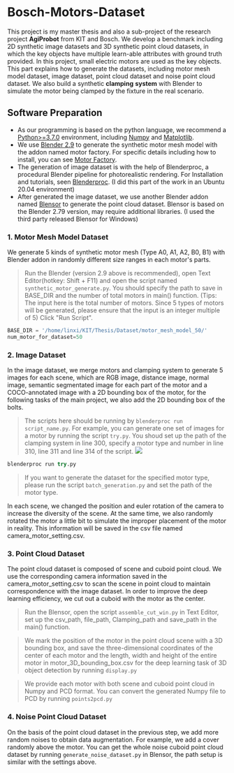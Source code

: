 # Bosch-Motors-Dataset
This project is my master thesis and also a sub-project of the research project **AgiProbot** from KIT and Bosch. We develop a benchmark including 2D synthetic image datasets and 3D synthetic point cloud datasets, in which the key objects have multiple learn-able attributes with ground truth provided. In this project, small electric motors are used as the key objects. This part explains how to generate the datasets, including motor mesh model dataset, image dataset, point cloud dataset and noise point cloud dataset. We also build a synthetic **clamping** **system** with Blender to simulate the motor being clamped by the fixture in the real scenario.
## Software Preparation
* As our programming is based on the python language, we recommend a [Python>=3.7.0](https://www.python.org/) environment, including [Numpy](https://numpy.org/) and [Matplotlib](https://matplotlib.org/).
* We use [Blender 2.9](https://www.blender.org/) to generate the synthetic motor mesh model with the addon named motor factory. For specific details including how to install, you can see [Motor Factory](https://github.com/cold-soda-jay/blenderMotorFactoryVer2.0).
* The generation of image dataset is with the help of Blenderproc, a procedural Blender pipeline for photorealistic rendering. For Installation and tutorials, seen [Blenderproc](https://github.com/DLR-RM/BlenderProc). (I did this part of the work in an Ubuntu 20.04 environment)
* After generated the image dataset, we use another Blender addon named [Blensor](https://www.blensor.org/) to generate the point cloud dataset. Blensor is based on the Blender 2.79 version, may require additional libraries. (I used the third party released Blensor for Windows)
### 1. Motor Mesh Model Dataset
We generate 5 kinds of synthetic motor mesh (Type A0, A1, A2, B0, B1) with Blender addon in randomly different size ranges in each motor's parts. 
> Run the Blender (version 2.9 above is recommended), open Text Editor(hotkey: Shift + F11) and open the script named `synthetic_motor_generate.py`. You should specify the path to save in BASE_DIR and the number of total motors in main() function. (Tips: The input here is the total number of motors. Since 5 types of motors will be generated, please ensure that the input is an integer multiple of 5) Click "Run Script".
```python
BASE_DIR = '/home/linxi/KIT/Thesis/Dataset/motor_mesh_model_50/' 
num_motor_for_dataset=50
```

### 2. Image Dataset 
In the image dataset, we merge motors and clamping system to generate 5 images for each scene, which are RGB image, distance image, normal image, semantic segmentated image for each part of the motor and a COCO-annotated image with a 2D bounding box of the motor, for the following tasks of the main project, we also add the 2D bounding box of the bolts. 
> The scripts here should be running by `blenderproc run script_name.py`. For example, you can generate one set of images for a motor by running the script `try.py`. You shoud set up the path of the clamping system in line 300, specify a motor type and number in line 310, line 311 and line 314 of the script.
![](https://github.com/LinxiQIU/Bosch-Motors-Dataset-generate/blob/main/try_setup.png)

```python
blenderproc run try.py 
```
> If you want to generate the dataset for the specified motor type, please run the script `batch_generation.py` and set the path of the motor type.
 
In each scene, we changed the position and euler rotation of the camera to increase the diversity of the scene. At the same time, we also randomly rotated the motor a little bit to simulate the improper placement of the motor in reality. This information will be saved in the csv file named camera_motor_setting.csv.
### 3. Point Cloud Dataset
The point cloud dataset is composed of scene and cuboid point cloud. We use the corresponding camera information saved in the camera_motor_setting.csv to scan the scene in point cloud to maintain correspondence with the image dataset. In order to improve the deep learning efficiency, we cut out a cuboid with the motor as the center. 
> Run the Blensor, open the script `assemble_cut_win.py` in Text Editor, set up the csv_path, file_path, Clamping_path and save_path in the main() function.

> We mark the position of the motor in the point cloud scene with a 3D bounding box, and save the three-dimensional coordinates of the center of each motor and the length, width and height of the entire motor in motor_3D_bounding_box.csv for the deep learning task of 3D object detection by running `display.py`

> We provide each motor with both scene and cuboid point cloud in Numpy and PCD format. You can convert the generated Numpy file to PCD by running `points2pcd.py`
### 4. Noise Point Cloud Dataset
On the basis of the point cloud dataset in the previous step, we add more random noises to obtain data augmentation. For example, we add a cover randomly above the motor. You can get the whole noise cuboid point cloud dataset by running `generate_noise_dataset.py` in Blensor, the path setup is similar with the settings above.
